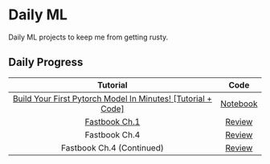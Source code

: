 # Daily ML

Daily ML projects to keep me from getting rusty.

## Daily Progress
| Tutorial | Code |
|:---:|:---:|
| [Build Your First Pytorch Model In Minutes! [Tutorial + Code]](https://www.youtube.com/watch?v=tHL5STNJKag) | [Notebook](https://github.com/TrevorW-code/Daily-ML/blob/main/code/first-pytorch-model.ipynb) |
| [Fastbook Ch.1](https://github.com/fastai/fastbook/blob/master/01_intro.ipynb) | [Review](https://github.com/TrevorW-code/Daily-ML/blob/main/notes/2024-01-16.md) |
| Fastbook Ch.4 | [Review](https://github.com/TrevorW-code/Daily-ML/blob/main/notes/2024-01-17.md) |
| Fastbook Ch.4 (Continued) | [Review](https://github.com/TrevorW-code/Daily-ML/blob/main/notes/2024-01-18.md) |
